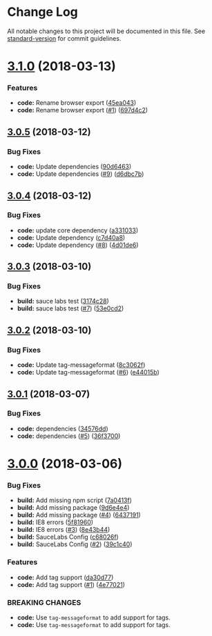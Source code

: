 # Change Log

All notable changes to this project will be documented in this file. See [standard-version](https://github.com/conventional-changelog/standard-version) for commit guidelines.

<a name="3.1.0"></a>
# [3.1.0](https://github.com/adam-26/tag-relativeformat/compare/v3.0.5...v3.1.0) (2018-03-13)


### Features

* **code:** Rename browser export ([45ea043](https://github.com/adam-26/tag-relativeformat/commit/45ea043))
* **code:** Rename browser export ([#1](https://github.com/adam-26/tag-relativeformat/issues/1)) ([697d4c2](https://github.com/adam-26/tag-relativeformat/commit/697d4c2))



<a name="3.0.5"></a>
## [3.0.5](https://github.com/adam-26/intl-relativeformat/compare/v3.0.4...v3.0.5) (2018-03-12)


### Bug Fixes

* **code:** Update dependencies ([90d6463](https://github.com/adam-26/intl-relativeformat/commit/90d6463))
* **code:** Update dependencies ([#9](https://github.com/adam-26/intl-relativeformat/issues/9)) ([d6dbc7b](https://github.com/adam-26/intl-relativeformat/commit/d6dbc7b))



<a name="3.0.4"></a>
## [3.0.4](https://github.com/adam-26/intl-relativeformat/compare/v3.0.3...v3.0.4) (2018-03-12)


### Bug Fixes

* **code:** update core dependency ([a331033](https://github.com/adam-26/intl-relativeformat/commit/a331033))
* **code:** Update dependency ([c7d40a8](https://github.com/adam-26/intl-relativeformat/commit/c7d40a8))
* **code:** Update dependency ([#8](https://github.com/adam-26/intl-relativeformat/issues/8)) ([4d01de6](https://github.com/adam-26/intl-relativeformat/commit/4d01de6))



<a name="3.0.3"></a>
## [3.0.3](https://github.com/adam-26/intl-relativeformat/compare/v3.0.2...v3.0.3) (2018-03-10)


### Bug Fixes

* **build:** sauce labs test ([3174c28](https://github.com/adam-26/intl-relativeformat/commit/3174c28))
* **build:** sauce labs test ([#7](https://github.com/adam-26/intl-relativeformat/issues/7)) ([53e0cd2](https://github.com/adam-26/intl-relativeformat/commit/53e0cd2))



<a name="3.0.2"></a>
## [3.0.2](https://github.com/adam-26/intl-relativeformat/compare/v3.0.1...v3.0.2) (2018-03-10)


### Bug Fixes

* **code:** Update tag-messageformat ([8c3062f](https://github.com/adam-26/intl-relativeformat/commit/8c3062f))
* **code:** Update tag-messageformat  ([#6](https://github.com/adam-26/intl-relativeformat/issues/6)) ([e44015b](https://github.com/adam-26/intl-relativeformat/commit/e44015b))



<a name="3.0.1"></a>
## [3.0.1](https://github.com/adam-26/intl-relativeformat/compare/v3.0.0...v3.0.1) (2018-03-07)


### Bug Fixes

* **code:** dependencies ([34576dd](https://github.com/adam-26/intl-relativeformat/commit/34576dd))
* **code:** dependencies ([#5](https://github.com/adam-26/intl-relativeformat/issues/5)) ([36f3700](https://github.com/adam-26/intl-relativeformat/commit/36f3700))



<a name="3.0.0"></a>
# [3.0.0](https://github.com/adam-26/intl-relativeformat/compare/v2.1.0...v3.0.0) (2018-03-06)


### Bug Fixes

* **build:** Add missing npm script ([7a0413f](https://github.com/adam-26/intl-relativeformat/commit/7a0413f))
* **build:** Add missing package ([9d6e4e4](https://github.com/adam-26/intl-relativeformat/commit/9d6e4e4))
* **build:** Add missing package ([#4](https://github.com/adam-26/intl-relativeformat/issues/4)) ([6437191](https://github.com/adam-26/intl-relativeformat/commit/6437191))
* **build:** IE8 errors ([5f81960](https://github.com/adam-26/intl-relativeformat/commit/5f81960))
* **build:** IE8 errors ([#3](https://github.com/adam-26/intl-relativeformat/issues/3)) ([8e43b44](https://github.com/adam-26/intl-relativeformat/commit/8e43b44))
* **build:** SauceLabs Config ([c68026f](https://github.com/adam-26/intl-relativeformat/commit/c68026f))
* **build:** SauceLabs Config ([#2](https://github.com/adam-26/intl-relativeformat/issues/2)) ([39c1c40](https://github.com/adam-26/intl-relativeformat/commit/39c1c40))


### Features

* **code:** Add tag support ([da30d77](https://github.com/adam-26/intl-relativeformat/commit/da30d77))
* **code:** Add tag support ([#1](https://github.com/adam-26/intl-relativeformat/issues/1)) ([4e77021](https://github.com/adam-26/intl-relativeformat/commit/4e77021))


### BREAKING CHANGES

* **code:** Use `tag-messageformat` to add support for tags.
* **code:** Use `tag-messageformat` to add support for tags.
